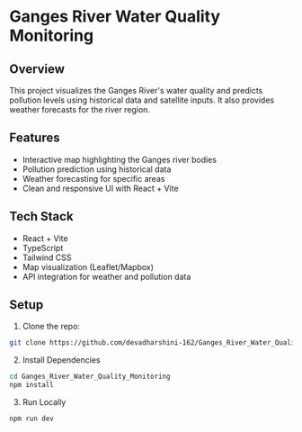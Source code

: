 # Ganges River Water Quality Monitoring

## Overview
This project visualizes the Ganges River's water quality and predicts pollution levels using historical data and satellite inputs. It also provides weather forecasts for the river region.

## Features
- Interactive map highlighting the Ganges river bodies
- Pollution prediction using historical data
- Weather forecasting for specific areas
- Clean and responsive UI with React + Vite

## Tech Stack
- React + Vite
- TypeScript
- Tailwind CSS
- Map visualization (Leaflet/Mapbox)
- API integration for weather and pollution data

## Setup
1. Clone the repo:
```bash
git clone https://github.com/devadharshini-162/Ganges_River_Water_Quality_Monitoring.git
```
2. Install Dependencies
```bash
cd Ganges_River_Water_Quality_Monitoring
npm install
```
3. Run Locally
```bash
npm run dev
```
